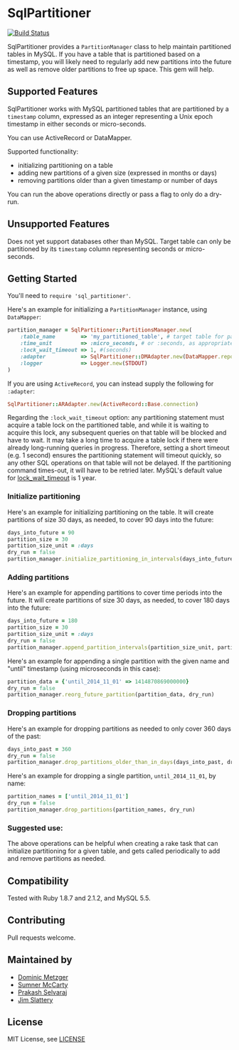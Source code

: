 # SqlPartitioner
[![Build Status](https://travis-ci.org/rightscale/sql_partitioner.png)](https://travis-ci.org/rightscale/sql_partitioner)

SqlPartitioner provides a `PartitionManager` class to help maintain partitioned tables in MySQL.
If you have a table that is partitioned based on a timestamp, you will likely need to regularly add new partitions 
into the future as well as remove older partitions to free up space. This gem will help.

## Supported Features
SqlPartitioner works with MySQL partitioned tables that are partitioned by a `timestamp` column, expressed as an integer 
representing a Unix epoch timestamp in either seconds or micro-seconds.

You can use ActiveRecord or DataMapper.

Supported functionality:

- initializing partitioning on a table
- adding new partitions of a given size (expressed in months or days)
- removing partitions older than a given timestamp or number of days

You can run the above operations directly or pass a flag to only do a dry-run.

## Unsupported Features

Does not yet support databases other than MySQL. Target table can only be partitioned by its `timestamp` column representing seconds or micro-seconds.

## Getting Started
You'll need to `require 'sql_partitioner'`.

Here's an example for initializing a `PartitionManager` instance, using `DataMapper`:

```ruby
partition_manager = SqlPartitioner::PartitionsManager.new(
    :table_name        => 'my_partitioned_table', # target table for partitioning operations
    :time_unit         => :micro_seconds, # or :seconds, as appropriate for the table's `timestamp` column
    :lock_wait_timeout => 1, #(seconds)
    :adapter           => SqlPartitioner::DMAdapter.new(DataMapper.repository.adapter),
    :logger            => Logger.new(STDOUT)
)
```

If you are using `ActiveRecord`, you can instead supply the following for `:adapter`:
```ruby
SqlPartitioner::ARAdapter.new(ActiveRecord::Base.connection)
```

Regarding the `:lock_wait_timeout` option: any partitioning statement must acquire a table lock on the partitioned table, 
and while it is waiting to acquire this lock, any subsequent queries on that table will be blocked and have to wait. 
It may take a long time to acquire a table lock if there were already long-running queries in progress. 
Therefore, setting a short timeout (e.g. 1 second) ensures the partitioning statement will timeout quickly,
 so any other SQL operations on that table will not be delayed. 
If the partitioning command times-out, it will have to be retried later. 
MySQL's default value for [lock_wait_timeout](http://dev.mysql.com/doc/refman/5.5/en/server-system-variables.html#sysvar_lock_wait_timeout) is 1 year.

### Initialize partitioning
Here's an example for initializing partitioning on the table. It will create partitions of size 30 days, as needed, to cover 90 days into the future:

```ruby
days_into_future = 90
partition_size = 30
partition_size_unit = :days
dry_run = false
partition_manager.initialize_partitioning_in_intervals(days_into_future, partition_size_unit, partition_size, dry_run)
```

### Adding partitions
Here's an example for appending partitions to cover time periods into the future. It will create partitions of size 30 days, as needed, to cover 180 days into the future:

```ruby
days_into_future = 180
partition_size = 30
partition_size_unit = :days
dry_run = false
partition_manager.append_partition_intervals(partition_size_unit, partition_size, days_into_future, dry_run)
```

Here's an example for appending a single partition with the given name and "until" timestamp (using microseconds in this case):

```ruby
partition_data = {'until_2014_11_01' => 1414870869000000}
dry_run = false
partition_manager.reorg_future_partition(partition_data, dry_run)
```

### Dropping partitions
Here's an example for dropping partitions as needed to only cover 360 days of the past:

```ruby
days_into_past = 360
dry_run = false
partition_manager.drop_partitions_older_than_in_days(days_into_past, dry_run)
```

Here's an example for dropping a single partition, `until_2014_11_01`, by name: 

```ruby
partition_names = ['until_2014_11_01']
dry_run = false
partition_manager.drop_partitions(partition_names, dry_run)
```

### Suggested use:
The above operations can be helpful when creating a rake task that can initialize partitioning for a given table, 
and gets called periodically to add and remove partitions as needed.

## Compatibility
Tested with Ruby 1.8.7 and 2.1.2, and MySQL 5.5.

## Contributing
Pull requests welcome.

## Maintained by

- [Dominic Metzger](https://github.com/dominicm)
- [Sumner McCarty](https://github.com/sumner-mccarty)
- [Prakash Selvaraj](https://github.com/PrakashSelvaraj)
- [Jim Slattery](https://github.com/jim-slattery-rs)

## License
MIT License, see [LICENSE](LICENSE)
